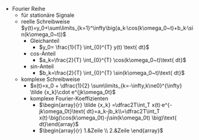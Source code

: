 - Fourier Reihe
	- für stationäre Signale
	- reelle Schreibweise
		 $y(t)=y_0+\sum\limits_{k=1}^\infty\big(a_k·\cos(k\omega_0~t)+b_k·\sin(k\omega_0~t))$ 
		 - Gleichanteil
			 - $y_0= \frac{1}{T} \int_{0}^{T} y(t) \text{ dt}$ 
		 - cos-Anteil
			- $a_k=\frac{2}{T} \int_{0}^{T} \cos(k\omega_0~t)\text{ dt}$ 
		- sin-Anteil
			- $b_k=\frac{2}{T} \int_{0}^{T} \sin(k\omega_0~t)\text{ dt}$ 
	- komplexe Schreibweise
		- $x(t)=x_0 + \dfrac{1}{2} \sum\limits_{k=-\infty,k\ne0}^{\infty} \tilde {x_k}\cdot e^{jk\omega_0t}$ 
		- komplexe Fourier-Koeffizienten
			- $\begin{array}{r} \tilde {x_k} =\dfrac2T\int_T x(t)·e^{-jk\omega_0t}\text{ dt}=a_k-jb_k\\=\dfrac2T\int_T x(t)·\big(\cos(k\omega_0t)-j\sin(k\omega_0t) \big)\text{ dt}\end{array}$
			- $\begin{array}{r} 1.&Zeile \\ 2.&Zeile \end{array}$  